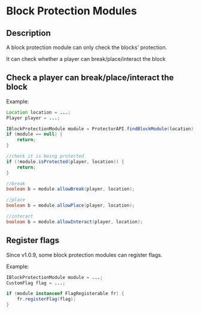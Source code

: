 # Block Protection Modules

## Description

A block protection module can only check the blocks' protection.

It can check whether a player can break/place/interact the block

## Check a player can break/place/interact the block

Example:

```java
Location location = ...;
Player player = ...;

IBlockProtectionModule module = ProtectorAPI.findBlockModule(location);
if (module == null) {
    return;
}

//check it is being protected
if (!module.isProtected(player, location)) {
    return;
}

//break
boolean b = module.allowBreak(player, location);

//place
boolean b = module.allowPlace(player, location);

//interact
boolean b = module.allowInteract(player, location);
```

## Register flags

Since v1.0.9, some block protection modules can register flags.

Example:

```java
IBlockProtectionModule module = ...;
CustomFlag flag = ...;

if (module instanceof FlagRegisterable fr) {
    fr.registerFlag(flag);
}
```

